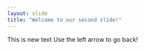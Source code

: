 ```yaml
---
layout: slide
title: "Welcome to our second slide!"
---
```

This is new text
Use the left arrow to go back!
